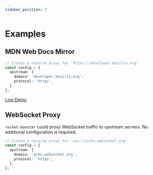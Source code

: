 ```yaml
---
sidebar_position: 3
---
```


# Examples

## MDN Web Docs Mirror

```ts
// Create a reverse proxy for 'https://developer.mozilla.org'
const config = {
  upstream: {
    domain: 'developer.mozilla.org',
    protocol: 'https',
  },
};
```

[Live Demo](https://mozilla.readme.workers.dev/)

## WebSocket Proxy

`rocket-booster` could proxy WebSocket traffic to upstream servers. No additional configuration is required.

```ts
// Create a reverse proxy for 'wss://echo.websocket.org'
const config = {
  upstream: {
    domain: 'echo.websocket.org',
    protocol: 'https',
  },
};
```
